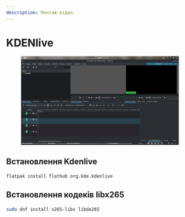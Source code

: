 ```yaml
---
description: Монтаж відео.
---
```


# KDENlive

<figure><img src="../../.gitbook/assets/image (23).png" alt=""><figcaption></figcaption></figure>

## Встановлення Kdenlive

```bash
flatpak install flathub org.kde.kdenlive
```

## Встановлення кодеків libx265

```bash
sudo dnf install x265-libs libde265
```

